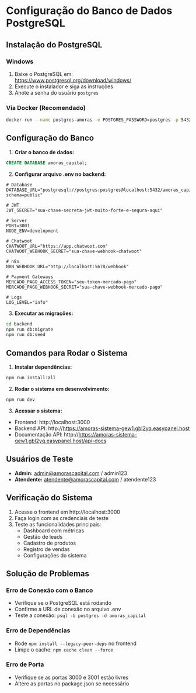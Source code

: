 # Configuração do Banco de Dados PostgreSQL

## Instalação do PostgreSQL

### Windows
1. Baixe o PostgreSQL em: https://www.postgresql.org/download/windows/
2. Execute o instalador e siga as instruções
3. Anote a senha do usuário `postgres`

### Via Docker (Recomendado)
```bash
docker run --name postgres-amoras -e POSTGRES_PASSWORD=postgres -p 5432:5432 -d postgres:13
```

## Configuração do Banco

1. **Criar o banco de dados:**
```sql
CREATE DATABASE amoras_capital;
```

2. **Configurar arquivo .env no backend:**
```env
# Database
DATABASE_URL="postgresql://postgres:postgres@localhost:5432/amoras_capital?schema=public"

# JWT
JWT_SECRET="sua-chave-secreta-jwt-muito-forte-e-segura-aqui"

# Server
PORT=3001
NODE_ENV=development

# Chatwoot
CHATWOOT_URL="https://app.chatwoot.com"
CHATWOOT_WEBHOOK_SECRET="sua-chave-webhook-chatwoot"

# n8n
N8N_WEBHOOK_URL="http://localhost:5678/webhook"

# Payment Gateways
MERCADO_PAGO_ACCESS_TOKEN="seu-token-mercado-pago"
MERCADO_PAGO_WEBHOOK_SECRET="sua-chave-webhook-mercado-pago"

# Logs
LOG_LEVEL="info"
```

3. **Executar as migrações:**
```bash
cd backend
npm run db:migrate
npm run db:seed
```

## Comandos para Rodar o Sistema

1. **Instalar dependências:**
```bash
npm run install:all
```

2. **Rodar o sistema em desenvolvimento:**
```bash
npm run dev
```

3. **Acessar o sistema:**
- Frontend: http://localhost:3000
- Backend API: http://https://amoras-sistema-gew1.gbl2yq.easypanel.host
- Documentação API: http://https://amoras-sistema-gew1.gbl2yq.easypanel.host/api-docs

## Usuários de Teste

- **Admin:** admin@amorascapital.com / admin123
- **Atendente:** atendente@amorascapital.com / atendente123

## Verificação do Sistema

1. Acesse o frontend em http://localhost:3000
2. Faça login com as credenciais de teste
3. Teste as funcionalidades principais:
   - Dashboard com métricas
   - Gestão de leads
   - Cadastro de produtos
   - Registro de vendas
   - Configurações do sistema

## Solução de Problemas

### Erro de Conexão com o Banco
- Verifique se o PostgreSQL está rodando
- Confirme a URL de conexão no arquivo .env
- Teste a conexão: `psql -U postgres -d amoras_capital`

### Erro de Dependências
- Rode `npm install --legacy-peer-deps` no frontend
- Limpe o cache: `npm cache clean --force`

### Erro de Porta
- Verifique se as portas 3000 e 3001 estão livres
- Altere as portas no package.json se necessário 